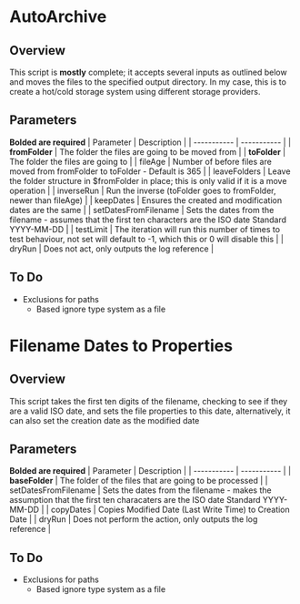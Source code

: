 # AutoArchive

## Overview

This script is **mostly** complete; it accepts several inputs as outlined below and moves the files to the specified output directory. In my case, this is to create a hot/cold storage system using different storage providers.

## Parameters
**Bolded are required**
| Parameter | Description |
| ----------- | ----------- |
| **fromFolder** | The folder the files are going to be moved from |
| **toFolder** | The folder the files are going to |
| fileAge | Number of before files are moved from fromFolder to toFolder - Default is 365 |
| leaveFolders | Leave the folder structure in $fromFolder in place; this is only valid if it is a move operation |
| inverseRun | Run the inverse (toFolder goes to fromFolder, newer than fileAge) |
| keepDates | Ensures the created and modification dates are the same |
| setDatesFromFilename | Sets the dates from the filename - assumes that the first ten characters are the ISO date Standard YYYY-MM-DD |
| testLimit | The iteration will run this number of times to test behaviour, not set will default to -1, which this or 0 will disable this |
| dryRun | Does not act, only outputs the log reference |

## To Do
-   Exclusions for paths
    -   Based ignore type system as a file

# Filename Dates to Properties

## Overview

This script takes the first ten digits of the filename, checking to see if they are a valid ISO date, and sets the file properties to this date, alternatively, it can also set the creation date as the modified date


## Parameters
**Bolded are required**
| Parameter | Description |
| ----------- | ----------- |
| **baseFolder** | The folder of the files that are going to be processed |
| setDatesFromFilename | Sets the dates from the filename - makes the assumption that the first ten characaters are the ISO date Standard YYYY-MM-DD |
| copyDates | Copies Modified Date (Last Write Time) to Creation Date |
| dryRun | Does not perform the action, only outputs the log reference |

## To Do
-   Exclusions for paths
    -   Based ignore type system as a file
